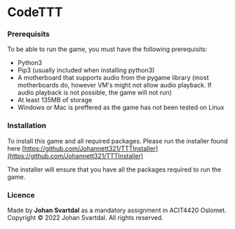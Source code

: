 # CodeTTT
### Prerequisits
To be able to run the game, you must have the following prerequisits:
* Python3
* Pip3 (usually included when installing  python3)
* A motherboard that supports audio from the pygame library (most motherboards do, however VM's might not allow audio playback. If audio playback is not possible, the game will not run)
* At least 135MB of storage
* Windows or Mac is preffered as the game has not been tested on Linux

### Installation
To install this game and all required packages. Please run the installer found here
[https://github.com/Johannett321/TTTInstaller](https://github.com/Johannett321/TTTInstaller)

The installer will ensure that you have all the packages required to run the game. 

### Licence
Made by **Johan Svartdal** as a mandatory assignment in ACIT4420 Oslomet.
Copyright © 2022 Johan Svartdal. All rights reserved.
